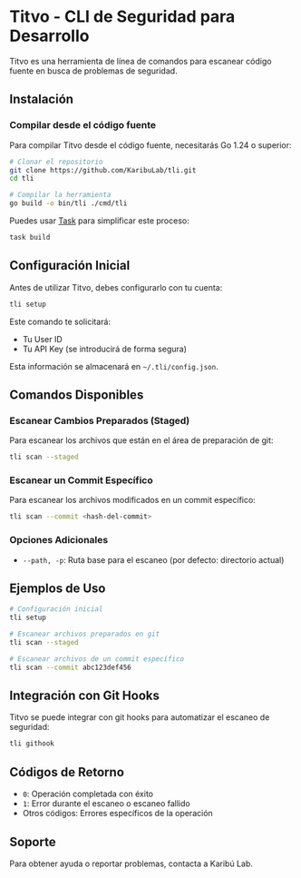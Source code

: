 # Titvo - CLI de Seguridad para Desarrollo

Titvo es una herramienta de línea de comandos para escanear código fuente en busca de problemas de seguridad. 

## Instalación

### Compilar desde el código fuente

Para compilar Titvo desde el código fuente, necesitarás Go 1.24 o superior:

```bash
# Clonar el repositorio
git clone https://github.com/KaribuLab/tli.git
cd tli

# Compilar la herramienta
go build -o bin/tli ./cmd/tli
```

Puedes usar [Task](https://taskfile.dev) para simplificar este proceso:

```bash
task build
```

## Configuración Inicial

Antes de utilizar Titvo, debes configurarlo con tu cuenta:

```bash
tli setup
```

Este comando te solicitará:
- Tu User ID
- Tu API Key (se introducirá de forma segura)

Esta información se almacenará en `~/.tli/config.json`.

## Comandos Disponibles

### Escanear Cambios Preparados (Staged)

Para escanear los archivos que están en el área de preparación de git:

```bash
tli scan --staged
```

### Escanear un Commit Específico

Para escanear los archivos modificados en un commit específico:

```bash
tli scan --commit <hash-del-commit>
```

### Opciones Adicionales

- `--path, -p`: Ruta base para el escaneo (por defecto: directorio actual)

## Ejemplos de Uso

```bash
# Configuración inicial
tli setup

# Escanear archivos preparados en git
tli scan --staged

# Escanear archivos de un commit específico
tli scan --commit abc123def456
```

## Integración con Git Hooks

Titvo se puede integrar con git hooks para automatizar el escaneo de seguridad:

```bash
tli githook
```

## Códigos de Retorno

- `0`: Operación completada con éxito
- `1`: Error durante el escaneo o escaneo fallido
- Otros códigos: Errores específicos de la operación

## Soporte

Para obtener ayuda o reportar problemas, contacta a Karibú Lab. 